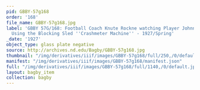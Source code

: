 ```yaml
---
pid: GBBY-57g168
order: '168'
file_name: GBBY-57g168.jpg
label: 'GBBY 57G/168: Football Coach Knute Rockne watching Player Johnny P. Smith
  Using the Blocking Sled ''Crashmeter Machine'' - 1927/Spring'
_date: '1927'
object_type: glass plate negative
source: http://archives.nd.edu/Bagby/GBBY-57g168.jpg
thumbnail: "/img/derivatives/iiif/images/GBBY-57g168/full/250,/0/default.jpg"
manifest: "/img/derivatives/iiif/images/GBBY-57g168/manifest.json"
full: "/img/derivatives/iiif/images/GBBY-57g168/full/1140,/0/default.jpg"
layout: bagby_item
collection: bagby
---
```

